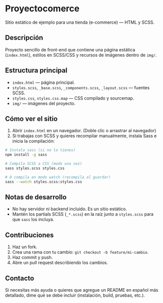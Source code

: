 # Proyectocomerce

Sitio estático de ejemplo para una tienda (e-commerce) — HTML y SCSS.

Descripción
-----------

Proyecto sencillo de front-end que contiene una página estática (`index.html`), estilos en SCSS/CSS y recursos de imágenes dentro de `img/`.

Estructura principal
--------------------

- `index.html` — página principal.
- `styles.scss`, `_base.scss`, `_components.scss`, `_layout.scss` — fuentes SCSS.
- `styles.css`, `styles.css.map` — CSS compilado y sourcemap.
- `img/` — imágenes del proyecto.

Cómo ver el sitio
-----------------

1. Abrir `index.html` en un navegador. (Doble clic o arrastrar al navegador)
2. Si trabajas con SCSS y quieres recompilar manualmente, instala Sass e inicia la compilación:

```bash
# Instala sass (si no lo tienes)
npm install -g sass

# Compila SCSS a CSS (modo una vez)
sass styles.scss styles.css

# O compila en modo watch (recompila al guardar)
sass --watch styles.scss:styles.css
```

Notas de desarrollo
-------------------

- No hay servidor ni backend incluido. Es un sitio estático.
- Mantén los partials SCSS (`_*.scss`) en la raíz junto a `styles.scss` para que `sass` los incluya.

Contribuciones
--------------

1. Haz un fork.
2. Crea una rama con tu cambio: `git checkout -b feature/mi-cambio`.
3. Haz commit y push.
4. Abre un pull request describiendo los cambios.

Contacto
-------

Si necesitas más ayuda o quieres que agregue un README en español más detallado, dime qué se debe incluir (instalación, build, pruebas, etc.).